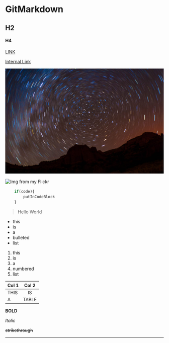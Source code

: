 # GitMarkdown

## H2

#### H4

[LINK](https://www.flickr.com/photos/g2bb/)

[Internal Link](LinkToMe.md)

![Internal Image](_DSC0417.jpg)

![Img from my Flickr](https://c1.staticflickr.com/5/4401/36365501143_0b4b53d5cd_h.jpg)

```javascript
    if(code){
        putInCodeBlock
    }
```

>Hello
>World

- this
- is
- a
- bulleted
- list

1. this
2. is
3. a
4. numbered
5. list

| Col 1         | Col 2         |
| ------------- |:-------------:|
| THIS          | IS            |
| A             | TABLE         |

**BOLD**

*Italic*

~~strikethrough~~

---
